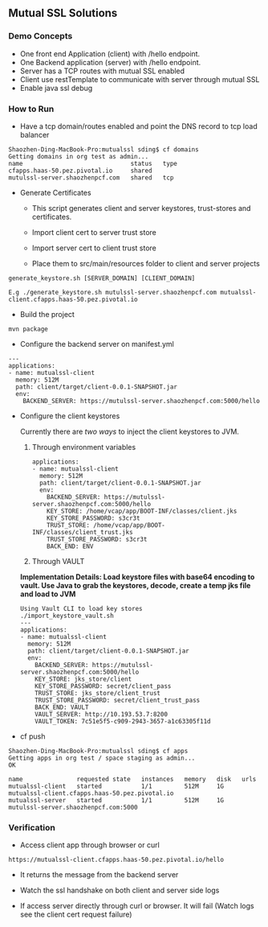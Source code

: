 ## Mutual SSL Solutions

### Demo Concepts

* One front end Application (client) with /hello endpoint.
* One Backend application (server) with /hello endpoint.
* Server has a TCP routes with mutual SSL enabled
* Client use restTemplate to communicate with server through mutual SSL
* Enable java ssl debug

### How to Run

* Have a tcp domain/routes enabled and point the DNS record to tcp load balancer

```
Shaozhen-Ding-MacBook-Pro:mutualssl sding$ cf domains
Getting domains in org test as admin...
name                              status   type
cfapps.haas-50.pez.pivotal.io     shared
mutulssl-server.shaozhenpcf.com   shared   tcp
```

* Generate Certificates

  * This script generates client and server keystores, trust-stores and certificates.

  * Import client cert to server trust store
  * Import server cert to client trust store
  * Place them to src/main/resources folder to client and server projects



```
generate_keystore.sh [SERVER_DOMAIN] [CLIENT_DOMAIN]

E.g ./generate_keystore.sh mutulssl-server.shaozhenpcf.com mutualssl-client.cfapps.haas-50.pez.pivotal.io
```

* Build the project

```
mvn package
```

* Configure the backend server on manifest.yml

```
---
applications:
- name: mutualssl-client
  memory: 512M
  path: client/target/client-0.0.1-SNAPSHOT.jar
  env:
    BACKEND_SERVER: https://mutulssl-server.shaozhenpcf.com:5000/hello

```

* Configure the client keystores

  Currently there are *two ways* to inject the client keystores to JVM.

  1. Through environment variables

     ```  
     applications:
     - name: mutualssl-client
       memory: 512M
       path: client/target/client-0.0.1-SNAPSHOT.jar
       env:
         BACKEND_SERVER: https://mutulssl-server.shaozhenpcf.com:5000/hello
         KEY_STORE: /home/vcap/app/BOOT-INF/classes/client.jks
         KEY_STORE_PASSWORD: s3cr3t
         TRUST_STORE: /home/vcap/app/BOOT-INF/classes/client_trust.jks
         TRUST_STORE_PASSWORD: s3cr3t
         BACK_END: ENV  
     ```
  2. Through VAULT

    **Implementation Details: Load keystore files with base64 encoding to vault. Use Java to grab the keystores, decode, create a temp jks file and load to JVM**

    ```
    Using Vault CLI to load key stores
    ./import_keystore_vault.sh
    ---
    applications:
    - name: mutualssl-client
      memory: 512M
      path: client/target/client-0.0.1-SNAPSHOT.jar
      env:
        BACKEND_SERVER: https://mutulssl-server.shaozhenpcf.com:5000/hello
        KEY_STORE: jks_store/client
        KEY_STORE_PASSWORD: secret/client_pass
        TRUST_STORE: jks_store/client_trust
        TRUST_STORE_PASSWORD: secret/client_trust_pass
        BACK_END: VAULT
        VAULT_SERVER: http://10.193.53.7:8200
        VAULT_TOKEN: 7c51e5f5-c909-2943-3657-a1c63305f11d
    ```

* cf push

```
Shaozhen-Ding-MacBook-Pro:mutualssl sding$ cf apps
Getting apps in org test / space staging as admin...
OK

name               requested state   instances   memory   disk   urls
mutualssl-client   started           1/1         512M     1G     mutualssl-client.cfapps.haas-50.pez.pivotal.io
mutualssl-server   started           1/1         512M     1G     mutulssl-server.shaozhenpcf.com:5000
```

### Verification

* Access client app through browser or curl

```
https://mutualssl-client.cfapps.haas-50.pez.pivotal.io/hello
```

* It returns the message from the backend server

* Watch the ssl handshake on both client and server side logs

* If access server directly through curl or browser. It will fail (Watch logs see the client cert request failure)
